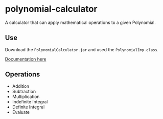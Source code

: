 # polynomial-calculator

A calculator that can apply mathematical operations to a given Polynomial.

## Use

Download the `PolynomialCalculator.jar` and used the `PolynomialImp.class`.

[Documentation here](../javadoc/index.html)

## Operations

- Addition
- Subtraction
- Multiplication
- Indefinite Integral
- Definite Integral
- Evaluate

